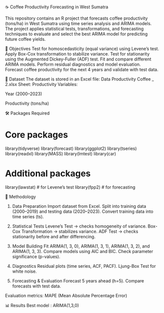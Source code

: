 ☕ Coffee Productivity Forecasting in West Sumatra

This repository contains an R project that forecasts coffee productivity (tons/ha) in West Sumatra using time series analysis and ARIMA models.
The project applies statistical tests, transformations, and forecasting techniques to evaluate and select the best ARIMA model for predicting future coffee yields.

📌 Objectives
Test for homoscedasticity (equal variance) using Levene’s test.
Apply Box-Cox transformation to stabilize variance.
Test for stationarity using the Augmented Dickey-Fuller (ADF) test.
Fit and compare different ARIMA models.
Perform residual diagnostics and model evaluation.
Forecast coffee productivity for the next 4 years and validate with test data.

📂 Dataset
The dataset is stored in an Excel file:
Data Productivity Coffee _ 2.xlsx
Sheet: Productivity
Variables:

Year (2000–2023)

Productivity (tons/ha)

🛠️ Packages Required
# Core packages
library(tidyverse)
library(forecast)
library(ggplot2)
library(tseries)
library(readxl)
library(MASS)
library(lmtest)
library(car)

# Additional packages
library(lawstat) # for Levene’s test
library(fpp2)    # for forecasting

🔎 Methodology
1. Data Preparation
Import dataset from Excel.
Split into training data (2000–2019) and testing data (2020–2023).
Convert training data into time series (ts).

2. Statistical Tests
Levene’s Test → checks homogeneity of variance.
Box-Cox Transformation → stabilizes variance.
ADF Test → checks stationarity before and after differencing.

3. Model Building
Fit ARIMA(1, 3, 0), ARIMA(1, 3, 1), ARIMA(1, 3, 2), and ARIMA(1, 3, 3).
Compare models using AIC and BIC.
Check parameter significance (p-values).

4. Diagnostics
Residual plots (time series, ACF, PACF).
Ljung-Box Test for white noise.

6. Forecasting & Evaluation
Forecast 5 years ahead (h=5).
Compare forecasts with test data.

Evaluation metrics:
MAPE (Mean Absolute Percentage Error)

📊 Results
Best model :
ARIMA(1,3,0)
